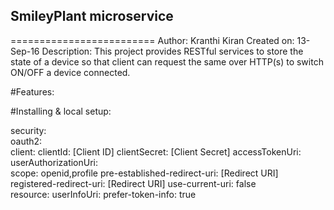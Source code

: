 ## SmileyPlant microservice
=========================
Author: Kranthi Kiran
Created on: 13-Sep-16
Description: This project provides RESTful services to store the state of a device so that client can request the same over HTTP(s) to switch ON/OFF a device connected.

#Features:


#Installing & local setup:

security:  
  oauth2:               
    client:
      clientId: [Client ID]
      clientSecret: [Client Secret]
      accessTokenUri: 
      userAuthorizationUri:      
      scope: openid,profile
      pre-established-redirect-uri: [Redirect URI]
      registered-redirect-uri: [Redirect URI]
      use-current-uri: false      
    resource:
      userInfoUri: 
      prefer-token-info: true
